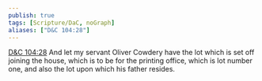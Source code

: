 ```yaml
---
publish: true
tags: [Scripture/DaC, noGraph]
aliases: ["D&C 104:28"]
---
```

[D&C 104:28](https://churchofjesuschrist.org/study/scriptures/dc-testament/dc/104?lang=eng&id=p28#p28) And let my servant Oliver Cowdery have the lot which is set off joining the house, which is to be for the printing office, which is lot number one, and also the lot upon which his father resides.
